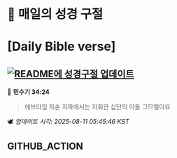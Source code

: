 # 🙏 매일의 성경 구절
# [Daily Bible verse]
## [![README에 성경구절 업데이트](https://github.com/DONGSUKA/first_test/actions/workflows/update-readme-bible.yml/badge.svg)](https://github.com/DONGSUKA/first_test/actions/workflows/update-readme-bible.yml)
<!-- START_BIBLE_VERSE -->
📖 **민수기 34:24**
> 에브라임 자손 지파에서는 지휘관 십단의 아들 그므엘이요

🕊️ _업데이트 시각: 2025-08-11 05:45:46 KST_
  <!-- END_BIBLE_VERSE -->
## GITHUB_ACTION
